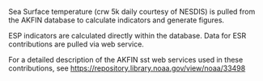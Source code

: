 Sea Surface temperature (crw 5k daily courtesy of NESDIS) is pulled from the AKFIN database to calculate indicators and generate figures. 

ESP indicators are calculated directly within the database. Data for ESR contributions are pulled via web service. 

For a detailed description of the AKFIN sst web services used in these contributions, see https://repository.library.noaa.gov/view/noaa/33498
